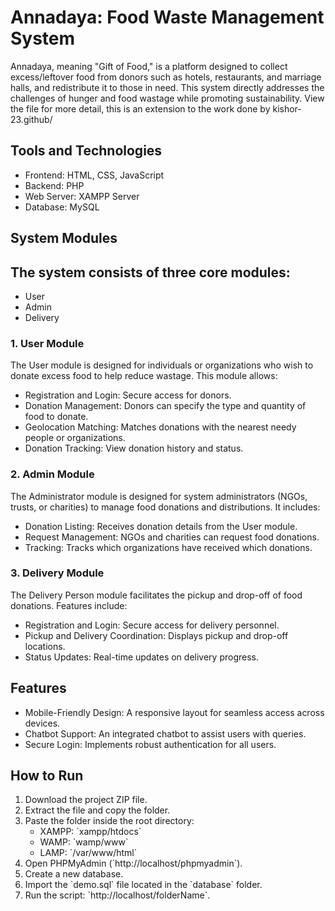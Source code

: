 # Annadaya: Food Waste Management System


<p>Annadaya, meaning "Gift of Food," is a platform designed to collect excess/leftover food from donors such as hotels, restaurants, and marriage halls, and redistribute it to those in need. This system directly addresses the challenges of hunger and food wastage while promoting sustainability. View the file for more detail, this is an extension to the work done by kishor-23.github/</p>

## Tools and Technologies
<ul>
  <li>Frontend: HTML, CSS, JavaScript</li>
  <li>Backend: PHP</li>
  <li>Web Server: XAMPP Server</li>
  <li>Database: MySQL</li>
</ul>

## System Modules
<h2>The system consists of three core modules:</h2>
<ul>
  <li>User</li>
  <li>Admin</li>
  <li>Delivery</li>
</ul>

### 1. User Module
<p>
The User module is designed for individuals or organizations who wish to donate excess food to help reduce wastage. This module allows:
</p>
<ul>
  <li>Registration and Login: Secure access for donors.</li>
  <li>Donation Management: Donors can specify the type and quantity of food to donate.</li>
  <li>Geolocation Matching: Matches donations with the nearest needy people or organizations.</li>
  <li>Donation Tracking: View donation history and status.</li>
</ul>

### 2. Admin Module
<p>
The Administrator module is designed for system administrators (NGOs, trusts, or charities) to manage food donations and distributions. It includes:
</p>
<ul>
  <li>Donation Listing: Receives donation details from the User module.</li>
  <li>Request Management: NGOs and charities can request food donations.</li>
  <li>Tracking: Tracks which organizations have received which donations.</li>
</ul>

### 3. Delivery Module
<p>
The Delivery Person module facilitates the pickup and drop-off of food donations. Features include:
</p>
<ul>
  <li>Registration and Login: Secure access for delivery personnel.</li>
  <li>Pickup and Delivery Coordination: Displays pickup and drop-off locations.</li>
  <li>Status Updates: Real-time updates on delivery progress.</li>
</ul>

## Features
<ul>
  <li>Mobile-Friendly Design: A responsive layout for seamless access across devices.</li>
  <li>Chatbot Support: An integrated chatbot to assist users with queries.</li>
  <li>Secure Login: Implements robust authentication for all users.</li>
</ul>



## How to Run
<ol>
  <li>Download the project ZIP file.</li>
  <li>Extract the file and copy the folder.</li>
  <li>Paste the folder inside the root directory:
    <ul>
      <li>XAMPP: `xampp/htdocs`</li>
      <li>WAMP: `wamp/www`</li>
      <li>LAMP: `/var/www/html`</li>
    </ul>
  </li>
  <li>Open PHPMyAdmin (`http://localhost/phpmyadmin`).</li>
  <li>Create a new database.</li>
  <li>Import the `demo.sql` file located in the `database` folder.</li>
  <li>Run the script: `http://localhost/folderName`.</li>
</ol>


